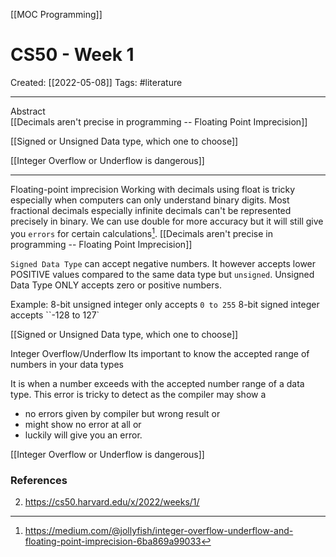 [[MOC Programming]]              

# CS50 - Week 1
Created:  [[2022-05-08]]
Tags: #literature  

---
Abstract                                
[[Decimals aren't precise in programming -- Floating Point Imprecision]]

[[Signed or Unsigned Data type, which one to choose]]

[[Integer Overflow or Underflow is dangerous]]

---
Floating-point imprecision
Working with decimals using float is tricky especially when computers can only understand binary digits. Most fractional decimals especially infinite decimals can't be represented precisely in binary. We can use double for more accuracy but it will still give you `errors` for certain calculations[^1]. 
[[Decimals aren't precise in programming -- Floating Point Imprecision]]


`Signed Data Type` can accept negative numbers. It however accepts lower POSITIVE values compared to the same data type but `unsigned`.
Unsigned Data Type ONLY accepts zero or positive numbers.

Example:
8-bit unsigned integer only accepts `0 to 255`
8-bit signed integer accepts ``-128 to 127`

[[Signed or Unsigned Data type, which one to choose]]


Integer Overflow/Underflow
Its important to know the accepted range of numbers in your data types   

It is when a number exceeds with the accepted number range of a data type. 
This error is tricky to detect as the compiler may show a 
- no errors given by compiler but wrong result  or 
- might show no error at all or 
- luckily will give you an error. 

[[Integer Overflow or Underflow is dangerous]]







### References
[^1]: https://medium.com/@jollyfish/integer-overflow-underflow-and-floating-point-imprecision-6ba869a99033

2. https://cs50.harvard.edu/x/2022/weeks/1/